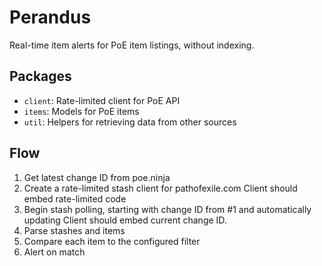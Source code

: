 # Perandus

Real-time item alerts for PoE item listings, without indexing.

## Packages

* `client`: Rate-limited client for PoE API
* `items`: Models for PoE items
* `util`: Helpers for retrieving data from other sources

## Flow

1. Get latest change ID from poe.ninja
2. Create a rate-limited stash client for pathofexile.com
   Client should embed rate-limited code
3. Begin stash polling, starting with change ID from #1 and automatically updating
	 Client should embed current change ID.
4. Parse stashes and items
5. Compare each item to the configured filter
6. Alert on match
